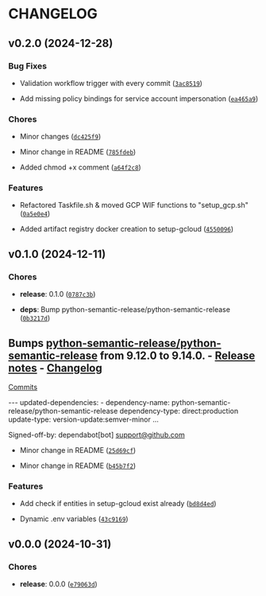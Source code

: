 # CHANGELOG


## v0.2.0 (2024-12-28)

### Bug Fixes

- Validation workflow trigger with every commit
  ([`3ac8519`](https://github.com/julhaas91/boilerplate-cloud-run-python/commit/3ac8519429215069c58f56812155770c1ed50d09))

- Add missing policy bindings for service account impersonation
  ([`ea465a9`](https://github.com/julhaas91/boilerplate-cloud-run-python/commit/ea465a9db419880f18263fb00458b93e5c3170ef))

### Chores

- Minor changes
  ([`dc425f9`](https://github.com/julhaas91/boilerplate-cloud-run-python/commit/dc425f957e88238e7736ff767dcd94643b5f7ba9))

- Minor change in README
  ([`785fdeb`](https://github.com/julhaas91/boilerplate-cloud-run-python/commit/785fdeb558dbe05c01a0e427e0d5ab44feff0d92))

- Added chmod +x comment
  ([`a64f2c8`](https://github.com/julhaas91/boilerplate-cloud-run-python/commit/a64f2c8f3bd74adc829be97d189e892b17c29c38))

### Features

- Refactored Taskfile.sh & moved GCP WIF functions to "setup_gcp.sh"
  ([`0a5e0e4`](https://github.com/julhaas91/boilerplate-cloud-run-python/commit/0a5e0e47a6b05d604138fe20c179bf487958941d))

- Added artifact registry docker creation to setup-gcloud
  ([`4550096`](https://github.com/julhaas91/boilerplate-cloud-run-python/commit/455009651b2689e8abe01557102a0fcfe7e02cad))


## v0.1.0 (2024-12-11)

### Chores

- **release**: 0.1.0
  ([`0787c3b`](https://github.com/julhaas91/boilerplate-cloud-run-python/commit/0787c3b1462b7686aa0c22e710fe01559b37e65a))

- **deps**: Bump python-semantic-release/python-semantic-release
  ([`0b3217d`](https://github.com/julhaas91/boilerplate-cloud-run-python/commit/0b3217d4b480a14913d1a7480c362a84ddd6b087))

Bumps
  [python-semantic-release/python-semantic-release](https://github.com/python-semantic-release/python-semantic-release)
  from 9.12.0 to 9.14.0. - [Release
  notes](https://github.com/python-semantic-release/python-semantic-release/releases) -
  [Changelog](https://github.com/python-semantic-release/python-semantic-release/blob/master/CHANGELOG.md)
  -
  [Commits](https://github.com/python-semantic-release/python-semantic-release/compare/v9.12.0...v9.14.0)

--- updated-dependencies: - dependency-name: python-semantic-release/python-semantic-release
  dependency-type: direct:production update-type: version-update:semver-minor ...

Signed-off-by: dependabot[bot] <support@github.com>

- Minor change in README
  ([`25d69cf`](https://github.com/julhaas91/boilerplate-cloud-run-python/commit/25d69cfd8b555c0a90704fea159dca5bcc265764))

- Minor change in README
  ([`b45b7f2`](https://github.com/julhaas91/boilerplate-cloud-run-python/commit/b45b7f2886fbb4308ba35d1e731e3355326d588f))

### Features

- Add check if entities in setup-gcloud exist already
  ([`bd8d4ed`](https://github.com/julhaas91/boilerplate-cloud-run-python/commit/bd8d4edf2ea1097ba14edbd63072be2fd882006b))

- Dynamic .env variables
  ([`43c9169`](https://github.com/julhaas91/boilerplate-cloud-run-python/commit/43c9169943f9d48b45151445b72cb1a5cfb1183f))


## v0.0.0 (2024-10-31)

### Chores

- **release**: 0.0.0
  ([`e79063d`](https://github.com/julhaas91/boilerplate-cloud-run-python/commit/e79063d14cd7a870c8266172dbb3d937b0cb1ea6))
